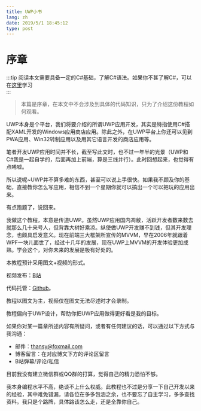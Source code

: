 ```yaml
---
title: UWP小书
lang: zh
date: 2019/5/1 18:45:12
type: post
---
```


# 序章

:::tip
阅读本文需要具备一定的C#基础，了解C#语法。如果你不甚了解C#，可以在[这里](https://www.bilibili.com/video/av5585666)学习  
:::

> 本篇是序章，在本文中不会涉及到具体的代码知识，只为了介绍这份教程如何观看。

UWP本身是个平台，我们将要介绍的所谓UWP应用开发，其实是特指使用C#搭配XAML开发的Windows应用商店应用。除此之外，在UWP平台上你还可以见到PWA应用、Win32转制应用以及用其它语言开发的商店应用等。

笔者开发UWP应用时间并不长，截至写此文时，也不过一年半的光景（UWP和C#我是一起自学的，后面再加上前端，算是三线并行）。此时回想起来，也觉得有点唏嘘。

所以说呢~UWP并不算多难的东西，甚至可以说上手很快。如果我不顾及你的基础，直接教你怎么写应用，相信不到一个星期你就可以搞出一个可以把玩的应用出来。

有点跑题了，说回来。

我做这个教程，本意是传道UWP。虽然UWP应用国内凋敝，活跃开发者数来数去就那么几十来号人，但背靠大树好乘凉。纵使做UWP开发赚不到钱，但其开发理念，也颇具启发意义。现在前端三大框架所宣传的MVVM，早在2006年就跟着WPF一块儿面世了，经过十几年的发展，现在UWP上MVVM的开发体验更加成熟。学会这个，对你未来的发展是极有好处的。

本教程预计采用图文+视频的形式。

视频发布：[B站](https://space.bilibili.com/5992670)

代码托管：[Github](https://github.com/Richasy/UWP-Tutorial-Code)。

教程以图文为主，视频仅在图文无法尽述时才会录制。

教程偏向于UWP设计，帮助你把UWP应用做得更好看是我的目标。

如果你对某一篇章所述内容有所疑问，或者有任何建议的话，可以通过以下方式与我沟通：

- 邮件：[thansy@foxmail.com](mailto:thansy@foxmail.com)
- 博客留言：在对应博文下方的评论区留言
- B站弹幕/评论/私信

目前我没有建立微信群或QQ群的打算，觉得自己的精力恐怕不够。

我本身编程水平不高，绝谈不上什么权威。此教程也不过是分享一下自己开发以来的经验，其中难免错漏，请各位在多多包涵之余，也不要忘了自主学习，多多查找资料。我只是个路牌，具体路该怎么走，还是全靠你自己。